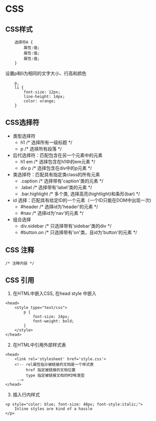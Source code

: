 # CSS
## CSS样式
```
    选择符A {
        属性:值;
        属性:值;
        属性:值;
    }
```
设置p和li为相同的文字大小、行高和颜色
```
    p,
    li {
        font-size: 12px;
        line-height: 14px;
        color: orange;
    }
```
## CSS选择符
* 类型选择符
    * h1  /* 选择所有一级标题 */
    * p   /* 选择所有段落   */
* 后代选择符：匹配包含在另一个元素中的元素
    * h1 em   /* 选择包含在h1中的em元素    */
    * div p   /* 选择包含在div中的p元素    */
* 类选择符：匹配具有指定类class的所有元素
    * .caption    /* 选择带有'caption'类的元素    */
    * .label      /* 选择带有'label'类的元素      */
    * .bar.highlight  /* 多个类, 选择高亮(hightlight)和条形(bar)    */
* id 选择：匹配具有给定ID的一个元素（一个ID只能在DOM中出现一次)
    * #header /* 选择id为'header'的元素  */
    * #nav    /* 选择id为'nav'的元素     */
* 组合选择
    * div.sidebar /* 只选择带有'sidebar'类的div   */
    * #button.on  /* 只选择带有'on'类，且id为'button'的元素   */

## CSS 注释
    /* 注释内容 */

## CSS 引用
1. 在HTML中嵌入CSS, 在head style 中嵌入
```
<head>
    <style type="text/css">
        p {
            font-size: 24px;
            font-weight: bold;
        }
    </style>
</head>
```
2. 在HTML中引用外部样式表
```
<head>
    <link rel='stylesheet' href='style.css'>
    <!-- rel属性指示被链接的文档是一个样式表
         href 指定被链接的文档位置
         type 指定被链接文档的MIME类型
     -->
</head>
```
3. 插入行内样式
```
<p style="color: blue; font-size: 48px; font-style:italic;">
    Inline styles are kind of a hassle
</p>
```